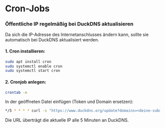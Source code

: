 # Cron-Jobs

### Öffentliche IP regelmäßig bei DuckDNS aktualisieren

Da sich die IP-Adresse des Internetanschlusses ändern kann, sollte sie automatisch bei DuckDNS aktualisiert werden.

#### 1. Cron installieren:

```bash
sudo apt install cron
sudo systemctl enable cron
sudo systemctl start cron
```

#### 2. Cronjob anlegen:

```bash
crontab -e
```

In der geöffneten Datei einfügen (Token und Domain ersetzen):

```bash
*/5 * * * * curl -s "https://www.duckdns.org/update?domains=<deine-subdomain>&token=<dein-token>&ip=" > /dev/null
```

Die URL überträgt die aktuelle IP alle 5 Minuten an DuckDNS.
